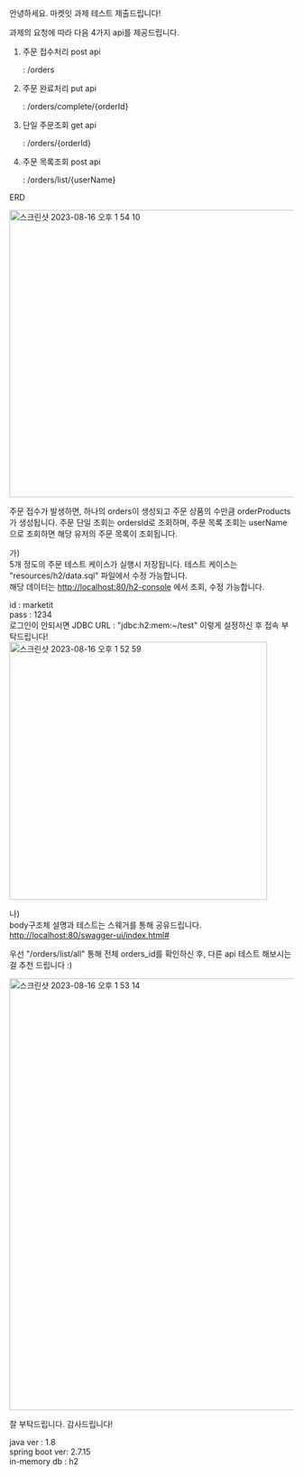 안녕하세요. 마켓잇 과제 테스트 제출드립니다!

과제의 요청에 따라 다음 4가지 api를 제공드립니다.

1. 주문 접수처리 post api

   : /orders  

2. 주문 완료처리 put api

   : /orders/complete/{orderId}

3. 단일 주문조회 get api

   : /orders/{orderId}

4. 주문 목록조회 post api

   : /orders/list/{userName}

  
ERD  

<img width="509" alt="스크린샷 2023-08-16 오후 1 54 10" src="https://github.com/gwon7210/marketit/assets/52650061/f7029641-3f9e-464d-a456-fa6a28f2fc3d">  

주문 접수가 발생하면, 하나의 orders이 생성되고 주문 상품의 수만큼 orderProducts가 생성됩니다. 
주문 단일 조회는 ordersId로 조회하며, 주문 목록 조회는 userName으로 조회하면 해당 유저의 주문 목록이 조회됩니다.

가)  
5개 정도의 주문 테스트 케이스가 실행시 저장됩니다. 테스트 케이스는 "resources/h2/data.sql" 파일에서 수정 가능합니다.  
해당 데이터는 <http://localhost:80/h2-console> 에서 조회, 수정 가능합니다.  

id : marketit  
pass : 1234  
로그인이 안되시면 JDBC URL : "jdbc:h2:mem:~/test" 이렇게 설정하신 후 접속 부탁드립니다!
<img width="457" alt="스크린샷 2023-08-16 오후 1 52 59" src="https://github.com/gwon7210/marketit/assets/52650061/86701114-e545-4b4b-805f-364b4437bfff">  

나)  
body구조체 설명과 테스트는 스웨거를 통해 공유드립니다.  
<http://localhost:80/swagger-ui/index.html#>

우선 "/orders/list/all" 통해 전체 orders_id를 확인하신 후,
다른 api 테스트 해보시는걸 추천 드립니다 :)

<img width="765" alt="스크린샷 2023-08-16 오후 1 53 14" src="https://github.com/gwon7210/marketit/assets/52650061/8bda0dff-fac8-4eaa-9d03-31b9ea76bc56">


잘 부탁드립니다. 감사드립니다!  
  
java ver : 1.8  
spring boot ver: 2.7.15  
in-memory db : h2 
